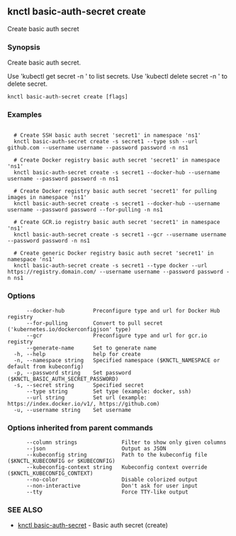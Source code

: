 ## knctl basic-auth-secret create

Create basic auth secret

### Synopsis

Create basic auth secret.

Use 'kubectl get secret -n <namespace>' to list secrets.
Use 'kubectl delete secret <name> -n <namespace>' to delete secret.

```
knctl basic-auth-secret create [flags]
```

### Examples

```

  # Create SSH basic auth secret 'secret1' in namespace 'ns1'
  knctl basic-auth-secret create -s secret1 --type ssh --url github.com --username username --password password -n ns1

  # Create Docker registry basic auth secret 'secret1' in namespace 'ns1'
  knctl basic-auth-secret create -s secret1 --docker-hub --username username --password password -n ns1

  # Create Docker registry basic auth secret 'secret1' for pulling images in namespace 'ns1'
  knctl basic-auth-secret create -s secret1 --docker-hub --username username --password password --for-pulling -n ns1

  # Create GCR.io registry basic auth secret 'secret1' in namespace 'ns1'
  knctl basic-auth-secret create -s secret1 --gcr --username username --password password -n ns1

  # Create generic Docker registry basic auth secret 'secret1' in namespace 'ns1'
  knctl basic-auth-secret create -s secret1 --type docker --url https://registry.domain.com/ --username username --password password -n ns1
```

### Options

```
      --docker-hub         Preconfigure type and url for Docker Hub registry
      --for-pulling        Convert to pull secret ('kubernetes.io/dockerconfigjson' type)
      --gcr                Preconfigure type and url for gcr.io registry
      --generate-name      Set to generate name
  -h, --help               help for create
  -n, --namespace string   Specified namespace ($KNCTL_NAMESPACE or default from kubeconfig)
  -p, --password string    Set password ($KNCTL_BASIC_AUTH_SECRET_PASSWORD)
  -s, --secret string      Specified secret
      --type string        Set type (example: docker, ssh)
      --url string         Set url (example: https://index.docker.io/v1/, https://github.com)
  -u, --username string    Set username
```

### Options inherited from parent commands

```
      --column strings              Filter to show only given columns
      --json                        Output as JSON
      --kubeconfig string           Path to the kubeconfig file ($KNCTL_KUBECONFIG or $KUBECONFIG)
      --kubeconfig-context string   Kubeconfig context override ($KNCTL_KUBECONFIG_CONTEXT)
      --no-color                    Disable colorized output
      --non-interactive             Don't ask for user input
      --tty                         Force TTY-like output
```

### SEE ALSO

* [knctl basic-auth-secret](knctl_basic-auth-secret.md)	 - Basic auth secret (create)

